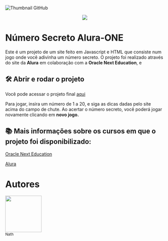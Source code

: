 ![Thumbnail GitHub](<img width="1000" height="500" alt="Programação-Projeto Número Secreto - G9 ONE" src="https://github.com/user-attachments/assets/1e1320ff-661a-4633-9a60-2eab3d78d794" />)

<p align="center">
<img src="http://img.shields.io/static/v1?label=License&message=MIT&color=green&style=for-the-badge"/>
</p>
  
# Número Secreto Alura-ONE

Este é um projeto de um site feito em Javascript e HTML que consiste num jogo onde você adivinha um número secreto.
O projeto foi realizado através do site da **Alura** em colaboração com a **Oracle Next Education**, e 


## 🛠️ Abrir e rodar o projeto

Você pode acessar o projeto final [aqui](jogo-numero-secreto-js-hazel.vercel.app)

Para jogar, insira um número de 1 a 20, e siga as dicas dadas pelo site acima do campo de chute.
Ao acertar o número secreto, você poderá jogar novamente clicando em **novo jogo.**

## 📚 Mais informações sobre os cursos em que o projeto foi disponibilizado:

[Oracle Next Education](https://www.oracle.com/br/education/oracle-next-education/)

[Alura](https://www.alura.com.br/)

# Autores

[<img loading="lazy" src="https://avatars.githubusercontent.com/u/225074867?v=4" width=115><br><sub>Nath</sub>](https://github.com/nath-elle)
